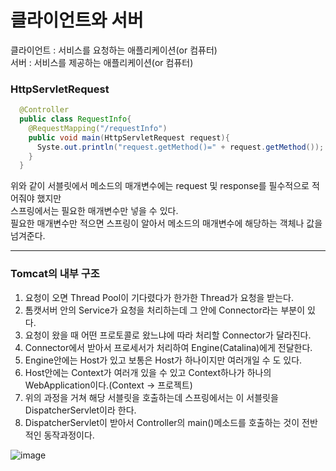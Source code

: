 # 클라이언트와 서버

클라이언트 : 서비스를 요청하는 애플리케이션(or 컴퓨터) <br/>
서버 : 서비스를 제공하는 애플리케이션(or 컴퓨터)

### HttpServletRequest

```java
  @Controller
  public class RequestInfo{
    @RequestMapping("/requestInfo")
    public void main(HttpServletRequest request){
      Syste.out.println("request.getMethod()=" + request.getMethod());
    }
  }

```

위와 같이 서블릿에서 메소드의 매개변수에는 request 및 response를 필수적으로 적어줘야 했지만<br/>
스프링에서는 필요한 매개변수만 넣을 수 있다.<br/>
필요한 매개변수만 적으면 스프링이 알아서 메소드의 매개변수에 해당하는 객체나 값을 넘겨준다.<br/>

----
### Tomcat의 내부 구조

1. 요청이 오면 Thread Pool이 기다렸다가 한가한 Thread가 요청을 받는다.
2. 톰캣서버 안의 Service가 요청을 처리하는데 그 안에 Connector라는 부분이 있다.
3. 요청이 왔을 때 어떤 프로토콜로 왔느냐에 따라 처리할 Connector가 달라진다.
4. Connector에서 받아서 프로세서가 처리하여 Engine(Catalina)에게 전달한다.
5. Engine안에는 Host가 있고 보통은 Host가 하나이지만 여러개일 수 도 있다.
6. Host안에는 Context가 여러개 있을 수 있고 Context하나가 하나의 WebApplication이다.(Context -> 프로젝트)
7. 위의 과정을 거쳐 해당 서블릿을 호출하는데 스프링에서는 이 서블릿을 DispatcherServlet이라 한다.
8. DispatcherServlet이 받아서 Controller의 main()메소드를 호출하는 것이 전반적인 동작과정이다.

![image](https://user-images.githubusercontent.com/95892601/187063931-4bc33470-cdcb-4013-9f4d-a68eb5b2761a.png)



 
